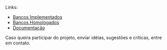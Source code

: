 Links:

* [Bancos Implementados](../Bancos-Implementados)
* [Bancos Homologados](../Bancos-Homologados)
* [Documentação](http://boletonet.codeplex.com/wikipage?title=Documenta%C3%A7%C3%A3o&referringTitle=Home)

Caso queira participar do projeto, enviar idéias, sugestões e críticas, entre em contato.